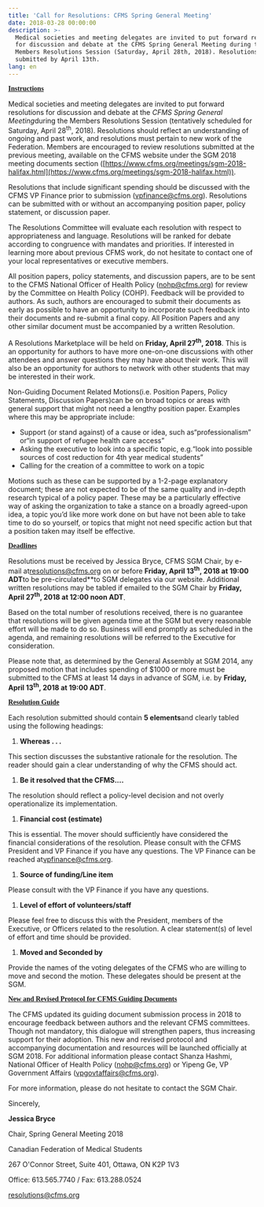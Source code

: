 ```yaml
---
title: 'Call for Resolutions: CFMS Spring General Meeting'
date: 2018-03-28 00:00:00
description: >-
  Medical societies and meeting delegates are invited to put forward resolutions
  for discussion and debate at the CFMS Spring General Meeting during the
  Members Resolutions Session (Saturday, April 28th, 2018). Resolutions must be
  submitted by April 13th.
lang: en
---
```


**<u><span style="font-family:&quot;DengXian Light&quot;">Instructions </span></u>**<u><span style="font-family:&quot;DengXian Light&quot;"></span></u>

Medical societies and meeting delegates are invited to put forward resolutions for discussion and debate at the *CFMS Spring General Meeting*during the Members Resolutions Session (tentatively scheduled for Saturday, April 28<sup>th</sup>, 2018). Resolutions should reflect an understanding of ongoing and past work, and resolutions must pertain to new work of the Federation. Members are encouraged to review resolutions submitted at the previous meeting, available on the CFMS website under the SGM 2018 meeting documents section ([https://www.cfms.org/meetings/sgm-2018-halifax.html](https://www.cfms.org/meetings/sgm-2018-halifax.html)).

Resolutions that include significant spending should be discussed with the CFMS VP Finance prior to submission ([vpfinance@cfms.org](mailto:vpfinance@cfms.org)). Resolutions can be submitted with or without an accompanying position paper, policy statement, or discussion paper.

The Resolutions Committee will evaluate each resolution with respect to appropriateness and language. Resolutions will be ranked for debate according to congruence with mandates and priorities. If interested in learning more about previous CFMS work, do not hesitate to contact one of your local representatives or executive members.

All position papers, policy statements, and discussion papers, are to be sent to the CFMS National Officer of Health Policy ([nohp@cfms.org](mailto:nohp@cfms.org)) for review by the Committee on Health Policy (COHP). Feedback will be provided to authors. As such, authors are encouraged to submit their documents as early as possible to have an opportunity to incorporate such feedback into their documents and re-submit a final copy. All Position Papers and any other similar document must be accompanied by a written Resolution.

A Resolutions Marketplace will be held on **Friday, April 27<sup>th</sup>, 2018**. This is an opportunity for authors to have more one-on-one discussions with other attendees and answer questions they may have about their work. This will also be an opportunity for authors to network with other students that may be interested in their work.

Non-Guiding Document Related Motions(i.e. Position Papers, Policy Statements, Discussion Papers)can be on broad topics or areas with general support that might not need a lengthy position paper. Examples where this may be appropriate include:

* Support (or stand against) of a cause or idea, such as“professionalism” or“in support of refugee health care access”
* Asking the executive to look into a specific topic, e.g.“look into possible sources of cost reduction for 4th year medical students”
* Calling for the creation of a committee to work on a topic

Motions such as these can be supported by a 1-2-page explanatory document; these are not expected to be of the same quality and in-depth research typical of a policy paper. These may be a particularly effective way of asking the organization to take a stance on a broadly agreed-upon idea, a topic you’d like more work done on but have not been able to take time to do so yourself, or topics that might not need specific action but that a position taken may itself be effective.

<u><span style="font-family:&quot;DengXian Light&quot;"></span></u>

**<u><span style="font-family:&quot;DengXian Light&quot;">Deadlines</span></u>**<u><span style="font-family:&quot;DengXian Light&quot;"></span></u>

Resolutions must be received by Jessica Bryce, CFMS SGM Chair, by e- mail at[resolutions@cfms.org](mailto:resolutions@cfms.org) on or before **Friday, April 13<sup>th</sup>, 2018 at 19:00 ADT**to be pre-circulated**to SGM delegates via our website. Additional written resolutions may be tabled if emailed to the SGM Chair by **Friday, April 27<sup>th</sup>, 2018 at 12:00 noon ADT**.

Based on the total number of resolutions received, there is no guarantee that resolutions will be given agenda time at the SGM but every reasonable effort will be made to do so. Business will end promptly as scheduled in the agenda, and remaining resolutions will be referred to the Executive for consideration.

Please note that, as determined by the General Assembly at SGM 2014, any proposed motion that includes spending of $1000 or more must be submitted to the CFMS at least 14 days in advance of SGM, i.e. by **Friday, April 13<sup>th</sup>, 2018 at 19:00 ADT**.

**<u><span style="font-family:&quot;DengXian Light&quot;"></span></u>**

**<u><span style="font-family:&quot;DengXian Light&quot;">Resolution Guide</span></u>**

Each resolution submitted should contain **5 elements**and clearly tabled using the following headings:

1. **Whereas . . .**

This section discusses the substantive rationale for the resolution. The reader should gain a clear understanding of why the CFMS should act.

1. **Be it resolved that the CFMS....**

The resolution should reflect a policy-level decision and not overly operationalize its implementation.

1. **Financial cost (estimate)**

This is essential. The mover should sufficiently have considered the financial considerations of the resolution. Please consult with the CFMS President and VP Finance if you have any questions. The VP Finance can be reached at[vpfinance@cfms.org](mailto:vpfinance@cfms.org).

1. **Source of funding/Line item**

Please consult with the VP Finance if you have any questions.

1. **Level of effort of volunteers/staff**

Please feel free to discuss this with the President, members of the Executive, or Officers related to the resolution. A clear statement(s) of level of effort and time should be provided.

1. **Moved and Seconded by**

Provide the names of the voting delegates of the CFMS who are willing to move and second the motion. These delegates should be present at the SGM.

<u><span style="font-family:&quot;DengXian Light&quot;"></span></u>

**<u><span style="font-family:&quot;DengXian Light&quot;">New and Revised Protocol for CFMS Guiding Documents</span></u>**

The CFMS updated its guiding document submission process in 2018 to encourage feedback between authors and the relevant CFMS committees. Though not mandatory, this dialogue will strengthen papers, thus increasing support for their adoption. This new and revised protocol and accompanying documentation and resources will be launched officially at SGM 2018. For additional information please contact Shanza Hashmi, National Officer of Health Policy ([nohp@cfms.org](mailto:nohp@cfms.org)) or Yipeng Ge, VP Government Affairs ([vpgovtaffairs@cfms.org](mailto:vpgovtaffairs@cfms.org)).

For more information, please do not hesitate to contact the SGM Chair.

Sincerely,

**Jessica Bryce**

Chair, Spring General Meeting 2018

Canadian Federation of Medical Students

267 O'Connor Street, Suite 401, Ottawa, ON K2P 1V3

Office: 613.565.7740 / Fax: 613.288.0524

resolutions@cfms.org